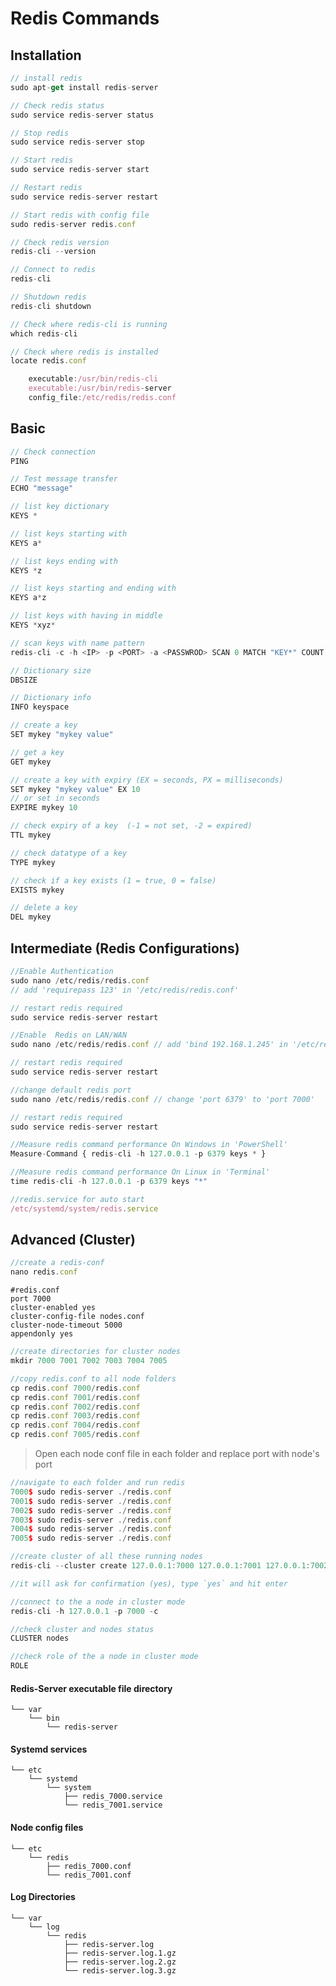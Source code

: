 # Redis Commands

## Installation
```javascript
// install redis
sudo apt-get install redis-server
```

```javascript
// Check redis status
sudo service redis-server status
```

```javascript
// Stop redis
sudo service redis-server stop
```

```javascript
// Start redis
sudo service redis-server start
```

```javascript
// Restart redis
sudo service redis-server restart
```

```javascript
// Start redis with config file
sudo redis-server redis.conf
```

```javascript
// Check redis version
redis-cli --version
```

```javascript
// Connect to redis
redis-cli
```

```javascript
// Shutdown redis
redis-cli shutdown
```

```javascript
// Check where redis-cli is running
which redis-cli
```

```javascript
// Check where redis is installed
locate redis.conf

    executable:/usr/bin/redis-cli
    executable:/usr/bin/redis-server
    config_file:/etc/redis/redis.conf
```


## Basic
```javascript
// Check connection
PING
```

```javascript
// Test message transfer
ECHO "message"
```

```javascript
// list key dictionary 
KEYS *
```

```javascript
// list keys starting with 
KEYS a*
```

```javascript
// list keys ending with 
KEYS *z
```

```javascript
// list keys starting and ending with 
KEYS a*z
```

```javascript
// list keys with having in middle
KEYS *xyz*
```

```javascript
// scan keys with name pattern
redis-cli -c -h <IP> -p <PORT> -a <PASSWROD> SCAN 0 MATCH "KEY*" COUNT 1000000
```

```javascript
// Dictionary size
DBSIZE
```

```javascript
// Dictionary info
INFO keyspace
```

```javascript
// create a key 
SET mykey "mykey value"
```

```javascript
// get a key
GET mykey
```

```javascript
// create a key with expiry (EX = seconds, PX = milliseconds)
SET mykey "mykey value" EX 10
// or set in seconds
EXPIRE mykey 10
```

```javascript
// check expiry of a key  (-1 = not set, -2 = expired)
TTL mykey
```

```javascript
// check datatype of a key
TYPE mykey
```

```javascript
// check if a key exists (1 = true, 0 = false)
EXISTS mykey
```

```javascript
// delete a key
DEL mykey
```


## Intermediate (Redis Configurations)

```javascript
//Enable Authentication
sudo nano /etc/redis/redis.conf 
// add 'requirepass 123' in '/etc/redis/redis.conf'

// restart redis required
sudo service redis-server restart
```

```javascript
//Enable  Redis on LAN/WAN
sudo nano /etc/redis/redis.conf // add 'bind 192.168.1.245' in '/etc/redis/redis.conf'

// restart redis required
sudo service redis-server restart
```

```javascript
//change default redis port
sudo nano /etc/redis/redis.conf // change 'port 6379' to 'port 7000'

// restart redis required
sudo service redis-server restart
```

```javascript
//Measure redis command performance On Windows in 'PowerShell'
Measure-Command { redis-cli -h 127.0.0.1 -p 6379 keys * }

//Measure redis command performance On Linux in 'Terminal'
time redis-cli -h 127.0.0.1 -p 6379 keys "*"
```

```javascript
//redis.service for auto start
/etc/systemd/system/redis.service
```

## Advanced (Cluster)

```javascript
//create a redis-conf
nano redis.conf
```

```properties
#redis.conf
port 7000
cluster-enabled yes
cluster-config-file nodes.conf
cluster-node-timeout 5000
appendonly yes
```

```javascript
//create directories for cluster nodes
mkdir 7000 7001 7002 7003 7004 7005
```

```javascript
//copy redis.conf to all node folders
cp redis.conf 7000/redis.conf
cp redis.conf 7001/redis.conf
cp redis.conf 7002/redis.conf
cp redis.conf 7003/redis.conf
cp redis.conf 7004/redis.conf
cp redis.conf 7005/redis.conf
```
> Open each node conf file in each folder and replace port with node's port

```javascript
//navigate to each folder and run redis
7000$ sudo redis-server ./redis.conf
7001$ sudo redis-server ./redis.conf
7002$ sudo redis-server ./redis.conf
7003$ sudo redis-server ./redis.conf
7004$ sudo redis-server ./redis.conf
7005$ sudo redis-server ./redis.conf
```

```javascript
//create cluster of all these running nodes
redis-cli --cluster create 127.0.0.1:7000 127.0.0.1:7001 127.0.0.1:7002 127.0.0.1:7003 127.0.0.1:7004 127.0.0.1:7005 --cluster-replicas 1

//it will ask for confirmation (yes), type `yes` and hit enter
```

```javascript
//connect to the a node in cluster mode
redis-cli -h 127.0.0.1 -p 7000 -c
```

```javascript
//check cluster and nodes status
CLUSTER nodes
```

```javascript
//check role of the a node in cluster mode
ROLE
```


#### Redis-Server executable file directory
```
└── var
    └── bin
        └── redis-server
```

#### Systemd services
```
└── etc
    └── systemd
        └── system
            ├── redis_7000.service
            └── redis_7001.service
```

#### Node config files
```
└── etc
    └── redis
        ├── redis_7000.conf
        └── redis_7001.conf
```

#### Log Directories
```
└── var
    └── log
        └── redis
            ├── redis-server.log
            ├── redis-server.log.1.gz
            ├── redis-server.log.2.gz
            └── redis-server.log.3.gz
```
